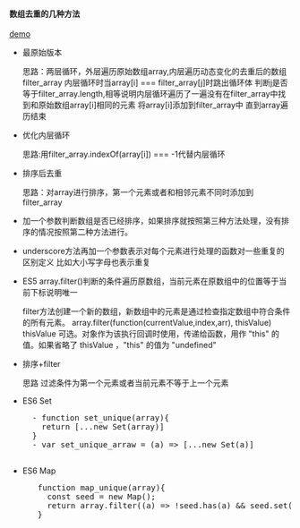 #### 数组去重的几种方法 

  [demo](http://jsrun.net/MbgKp/edit)
 
 - 最原始版本
 
   思路：两层循环，外层遍历原始数组array,内层遍历动态变化的去重后的数组filter_array
        内层循环时当array[i] === filter_array[j]时跳出循环体
        判断j是否等于filter_array.length,相等说明内层循环遍历了一遍没有在filter_array中找到和原始数组array[i]相同的元素
        将array[i]添加到filter_array中
        直到array遍历结束
- 优化内层循环

  思路:用filter_array.indexOf(array[i]) === -1代替内层循环

- 排序后去重

  思路：对array进行排序，第一个元素或者和相邻元素不同时添加到filter_array

 
- 加一个参数判断数组是否已经排序，如果排序就按照第三种方法处理，没有排序的情况按照第二种方法进行。


- underscore方法再加一个参数表示对每个元素进行处理的函数对一些重复的区别定义 比如大小写字母也表示重复

  
- ES5 array.filter()判断的条件遍历原数组，当前元素在原数组中的位置等于当前下标说明唯一

  filter方法创建一个新的数组，新数组中的元素是通过检查指定数组中符合条件的所有元素。
  array.filter(function(currentValue,index,arr), thisValue)
  thisValue	可选。对象作为该执行回调时使用，传递给函数，用作 "this" 的值。如果省略了 thisValue ，"this" 的值为 "undefined"
  
- 排序+filter
  
  思路 过滤条件为第一个元素或者当前元素不等于上一个元素

- ES6 Set
  
  <pre>
    - function set_unique(array){
      return [...new Set(array)]
    }
    - var set_unique_arraw = (a) => [...new Set(a)]
   </pre>
   
- ES6 Map

<pre>
      function map_unique(array){
        const seed = new Map();
        return array.filter((a) => !seed.has(a) && seed.set(a ,1))
      }
</pre>
  
